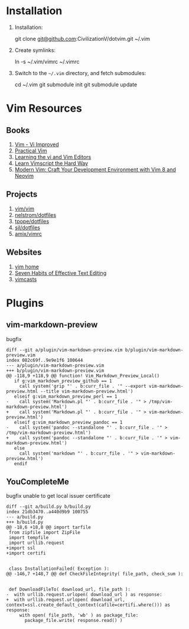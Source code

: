 # Installation
1. Installation:

    git clone git@github.com:CivilizationV/dotvim.git ~/.vim

2. Create symlinks:

    ln -s ~/.vim/vimrc ~/.vimrc

3. Switch to the `~/.vim` directory, and fetch submodules:

    cd ~/.vim
    git submodule init
    git submodule update


# Vim Resources
## Books
1. [Vim - Vi Improved](http://www.truth.sk/vim/vimbook-OPL.pdf)
2. [Practical Vim](https://iccf-holland.org/vim_books.html#practical)
3. [Learning the vi and Vim Editors](https://www.amazon.com/Learning-Vim-Editors-Agility-Editing/dp/1492078808/ref=sr_1_1?keywords=Learning+the+vi+and+Vim+Editors&qid=1655900505&s=books&sr=1-1)
4. [Learn Vimscript the Hard Way](https://learnvimscriptthehardway.stevelosh.com/)
5. [Modern Vim: Craft Your Development Environment with Vim 8 and Neovim](https://www.amazon.com/Modern-Vim-Development-Environment-Neovim/dp/168050262X/ref=sr_1_4?keywords=vim&qid=1652414532&s=books&sr=1-4)

## Projects
1. [vim/vim](https://github.com/vim/vim.git)
2. [nelstrom/dotfiles](https://github.com/nelstrom/dotfiles)
3. [tpope/dotfiles](https://github.com/tpope/dotfiles)
4. [sjl/dotfiles](https://github.com/sjl/dotfiles)
5. [amix/vimrc](https://github.com/amix/vimrc)

## Websites
1. [vim home](https://www.vim.org/)
2. [Seven Habits of Effective Text Editing](http://www.moolenaar.net/habits.html)
3. [vimcasts](http://vimcasts.org/)


# Plugins

## vim-markdown-preview

bugfix
```
diff --git a/plugin/vim-markdown-preview.vim b/plugin/vim-markdown-preview.vim
index 082c69f..9e9e1f6 100644
--- a/plugin/vim-markdown-preview.vim
+++ b/plugin/vim-markdown-preview.vim
@@ -118,9 +118,9 @@ function! Vim_Markdown_Preview_Local()
   if g:vim_markdown_preview_github == 1
     call system('grip "' . b:curr_file . '" --export vim-markdown-preview.html --title vim-markdown-preview.html')
   elseif g:vim_markdown_preview_perl == 1
-    call system('Markdown.pl "' . b:curr_file . '" > /tmp/vim-markdown-preview.html')
+    call system('Markdown.pl "' . b:curr_file . '" > vim-markdown-preview.html')
   elseif g:vim_markdown_preview_pandoc == 1
-    call system('pandoc --standalone "' . b:curr_file . '" > /tmp/vim-markdown-preview.html')
+    call system('pandoc --standalone "' . b:curr_file . '" > vim-markdown-preview.html')
   else
     call system('markdown "' . b:curr_file . '" > vim-markdown-preview.html')
   endif
```

## YouCompleteMe

bugfix
unable to get local issuer certificate
```
diff --git a/build.py b/build.py
index 21db3470..a440d9b9 100755
--- a/build.py
+++ b/build.py
@@ -18,6 +18,8 @@ import tarfile
 from zipfile import ZipFile
 import tempfile
 import urllib.request
+import ssl
+import certifi


 class InstallationFailed( Exception ):
@@ -146,7 +148,7 @@ def CheckFileIntegrity( file_path, check_sum ):


 def DownloadFileTo( download_url, file_path ):
-  with urllib.request.urlopen( download_url ) as response:
+  with urllib.request.urlopen( download_url, context=ssl.create_default_context(cafile=certifi.where())) as response:
     with open( file_path, 'wb' ) as package_file:
       package_file.write( response.read() )
```
